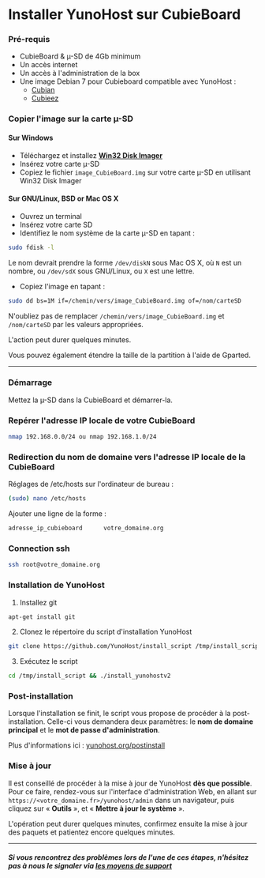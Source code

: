 # Installer YunoHost sur CubieBoard

### Pré-requis
* CubieBoard & µ-SD de 4Gb minimum
* Un accès internet
* Un accès à l'administration de la box
* Une image Debian 7 pour Cubieboard compatible avec YunoHost :
    * [Cubian](http://cubian.org/)
    * [Cubieez](http://www.cubieforums.com/index.php?topic=442.0)

### Copier l'image sur la carte µ-SD

#### Sur Windows
* Téléchargez et installez **[Win32 Disk Imager](http://sourceforge.net/projects/win32diskimager/)**
* Insérez votre carte µ-SD
* Copiez le fichier `image_CubieBoard.img` sur votre carte µ-SD en utilisant Win32 Disk Imager

#### Sur GNU/Linux, BSD or Mac OS X
* Ouvrez un terminal
* Insérez votre carte SD
* Identifiez le nom système de la carte µ-SD en tapant :

```bash
sudo fdisk -l
```

Le nom devrait prendre la forme `/dev/diskN` sous Mac OS X, où `N` est un nombre, ou `/dev/sdX` sous GNU/Linux, ou `X` est une lettre.

* Copiez l'image en tapant :

```bash
sudo dd bs=1M if=/chemin/vers/image_CubieBoard.img of=/nom/carteSD
```

N'oubliez pas de remplacer `/chemin/vers/image_CubieBoard.img` et `/nom/carteSD` par les valeurs appropriées.

L'action peut durer quelques minutes.

Vous pouvez également étendre la taille de la partition à l'aide de Gparted.

---

### Démarrage
Mettez la µ-SD dans la CubieBoard et démarrer-la.

### Repérer l'adresse IP locale de votre CubieBoard
```bash
nmap 192.168.0.0/24 ou nmap 192.168.1.0/24
```
### Redirection du nom de domaine vers l'adresse IP locale de la CubieBoard
Réglages de /etc/hosts sur l'ordinateur de bureau :
```bash
(sudo) nano /etc/hosts
```
Ajouter une ligne de la forme :
```bash
adresse_ip_cubieboard      votre_domaine.org
```
### Connection ssh
```bash
ssh root@votre_domaine.org
```
### Installation de YunoHost

1. Installez git
```bash
apt-get install git
```

2. Clonez le répertoire du script d'installation YunoHost
```bash
git clone https://github.com/YunoHost/install_script /tmp/install_script
```

3. Exécutez le script
```bash
cd /tmp/install_script && ./install_yunohostv2
```

### Post-installation

Lorsque l'installation se finit, le script vous propose de procéder à la post-installation. Celle-ci vous demandera deux paramètres: le **nom de domaine principal** et le **mot de passe d'administration**.

Plus d'informations ici : [yunohost.org/postinstall](/postinstall_fr)

### Mise à jour

Il est conseillé de procéder à la mise à jour de YunoHost **dès que possible**. Pour ce faire, rendez-vous sur l'interface d'administration Web, en allant sur `https://<votre_domaine.fr>/yunohost/admin` dans un navigateur, puis cliquez sur « **Outils** », et « **Mettre à jour le système** ».

L'opération peut durer quelques minutes, confirmez ensuite la mise à jour des paquets et patientez encore quelques minutes.

---

#### *Si vous rencontrez des problèmes lors de l'une de ces étapes, n'hésitez pas à nous le signaler via [les moyens de support](/support_fr)*

